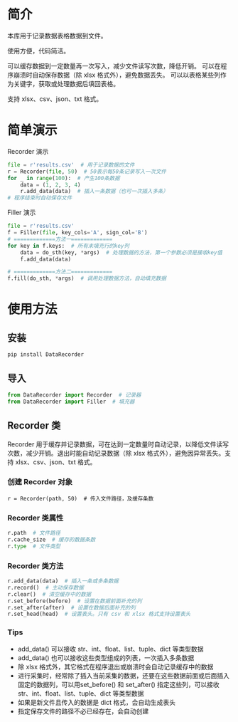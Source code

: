 # 简介

本库用于记录数据表格数据到文件。

使用方便，代码简洁。

可以缓存数据到一定数量再一次写入，减少文件读写次数，降低开销。 可以在程序崩溃时自动保存数据（除 xlsx 格式外），避免数据丢失。 可以以表格某些列作为关键字，获取或处理数据后填回表格。

支持 xlsx、csv、json、txt 格式。

# 简单演示

Recorder 演示

```python
file = r'results.csv'  # 用于记录数据的文件
r = Recorder(file, 50)  # 50表示每50条记录写入一次文件
for _ in range(100):  # 产生100条数据
    data = (1, 2, 3, 4)
    r.add_data(data)  # 插入一条数据（也可一次插入多条）
# 程序结束时自动保存文件
```

Filler 演示

```python
file = r'results.csv'
f = Filler(file, key_cols='A', sign_col='B')
# =============方法一=============
for key in f.keys:  # 所有未填充行的key列
    data = do_sth(key, *args)  # 处理数据的方法，第一个参数必须是接收key值
    f.add_data(data)

# =============方法二=============
f.fill(do_sth, *args)  # 调用处理数据方法，自动填充数据
```

# 使用方法

## 安装

```
pip install DataRecorder
```

## 导入

```python
from DataRecorder import Recorder  # 记录器
from DataRecorder import Filler  # 填充器
```

## Recorder 类

Recorder 用于缓存并记录数据，可在达到一定数量时自动记录，以降低文件读写次数，减少开销。退出时能自动记录数据（除 xlsx 格式外），避免因异常丢失。支持 xlsx、csv、json、txt 格式。

### 创建 Recorder 对象

```
r = Recorder(path, 50)  # 传入文件路径，及缓存条数
```

### Recorder 类属性

```python
r.path  # 文件路径
r.cache_size  # 缓存的数据条数
r.type  # 文件类型
```

### Recorder 类方法

```python
r.add_data(data)  # 插入一条或多条数据
r.record()  # 主动保存数据
r.clear()  # 清空缓存中的数据
r.set_before(before)  # 设置在数据前面补充的列
r.set_after(after)  # 设置在数据后面补充的列
r.set_head(head)  # 设置表头。只有 csv 和 xlsx 格式支持设置表头
```

### Tips

- add_data() 可以接收 str、int、float、list、tuple、dict 等类型数据
- add_data() 也可以接收这些类型组成的列表，一次插入多条数据
- 除 xlsx 格式外，其它格式在程序退出或崩溃时会自动记录缓存中的数据
- 进行采集时，经常除了插入当前采集的数据，还要在这些数据前面或后面插入固定的数据列，可以用set_before() 和 set_after() 指定这些列，可以接收 str、int、float、list、tuple、dict 等类型数据
- 如果是新文件且传入的数据是 dict 格式，会自动生成表头
- 指定保存文件的路径不必已经存在，会自动创建
